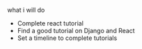 what i will do

- Complete react tutorial
- Find a good tutorial on Django and React
- Set a timeline to complete tutorials
